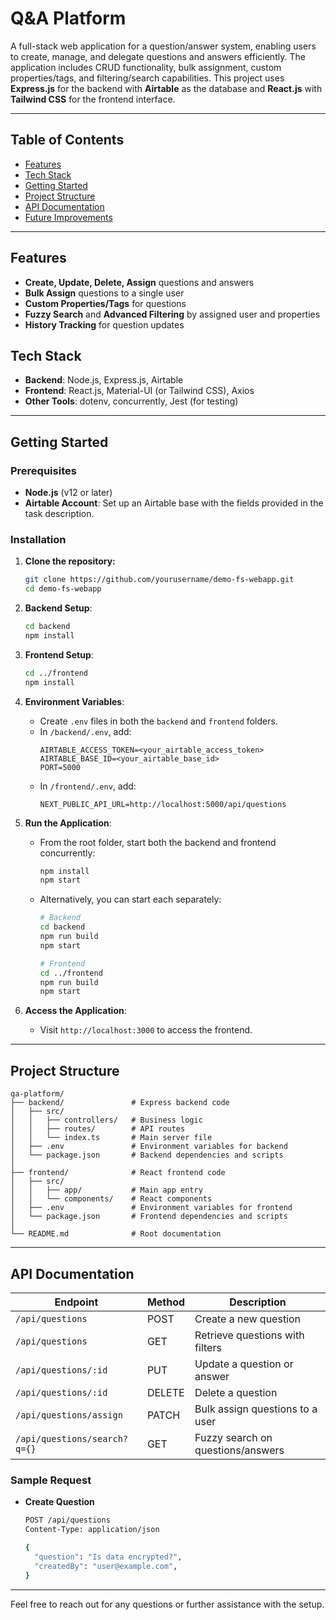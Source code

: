 # **Q&A Platform**

A full-stack web application for a question/answer system, enabling users to create, manage, and delegate questions and answers efficiently. The application includes CRUD functionality, bulk assignment, custom properties/tags, and filtering/search capabilities. This project uses **Express.js** for the backend with **Airtable** as the database and **React.js** with **Tailwind CSS** for the frontend interface.

---

## **Table of Contents**

- [Features](#features)
- [Tech Stack](#tech-stack)
- [Getting Started](#getting-started)
- [Project Structure](#project-structure)
- [API Documentation](#api-documentation)
- [Future Improvements](#future-improvements)

---

## **Features**

- **Create, Update, Delete, Assign** questions and answers
- **Bulk Assign** questions to a single user
- **Custom Properties/Tags** for questions
- **Fuzzy Search** and **Advanced Filtering** by assigned user and properties
- **History Tracking** for question updates

## **Tech Stack**

- **Backend**: Node.js, Express.js, Airtable
- **Frontend**: React.js, Material-UI (or Tailwind CSS), Axios
- **Other Tools**: dotenv, concurrently, Jest (for testing)

---

## **Getting Started**

### Prerequisites

- **Node.js** (v12 or later)
- **Airtable Account**: Set up an Airtable base with the fields provided in the task description.

### Installation

1. **Clone the repository:**

   ```bash
   git clone https://github.com/yourusername/demo-fs-webapp.git
   cd demo-fs-webapp
   ```

2. **Backend Setup**:

   ```bash
   cd backend
   npm install
   ```

3. **Frontend Setup**:

   ```bash
   cd ../frontend
   npm install
   ```

4. **Environment Variables**:

   - Create `.env` files in both the `backend` and `frontend` folders.
   - In `/backend/.env`, add:
     ```env
     AIRTABLE_ACCESS_TOKEN=<your_airtable_access_token>
     AIRTABLE_BASE_ID=<your_airtable_base_id>
     PORT=5000
     ```
   - In `/frontend/.env`, add:
     ```env
     NEXT_PUBLIC_API_URL=http://localhost:5000/api/questions
     ```

5. **Run the Application**:

   - From the root folder, start both the backend and frontend concurrently:

     ```bash
     npm install
     npm start
     ```

   - Alternatively, you can start each separately:

     ```bash
     # Backend
     cd backend
     npm run build
     npm start

     # Frontend
     cd ../frontend
     npm run build
     npm start
     ```

6. **Access the Application**:
   - Visit `http://localhost:3000` to access the frontend.

---

## **Project Structure**

```
qa-platform/
├── backend/               # Express backend code
│   ├── src/
│   │   ├── controllers/   # Business logic
│   │   ├── routes/        # API routes
│   │   └── index.ts       # Main server file
│   ├── .env               # Environment variables for backend
│   └── package.json       # Backend dependencies and scripts
│
├── frontend/              # React frontend code
│   ├── src/
│   │   ├── app/           # Main app entry
│   │   └── components/    # React components
│   ├── .env               # Environment variables for frontend
│   └── package.json       # Frontend dependencies and scripts
│
└── README.md              # Root documentation
```

---

## **API Documentation**

| Endpoint                     | Method | Description                       |
| ---------------------------- | ------ | --------------------------------- |
| `/api/questions`             | POST   | Create a new question             |
| `/api/questions`             | GET    | Retrieve questions with filters   |
| `/api/questions/:id`         | PUT    | Update a question or answer       |
| `/api/questions/:id`         | DELETE | Delete a question                 |
| `/api/questions/assign`      | PATCH  | Bulk assign questions to a user   |
| `/api/questions/search?q={}` | GET    | Fuzzy search on questions/answers |

### Sample Request

- **Create Question**

  ```bash
  POST /api/questions
  Content-Type: application/json

  {
    "question": "Is data encrypted?",
    "createdBy": "user@example.com",
  }
  ```

---

Feel free to reach out for any questions or further assistance with the setup.
